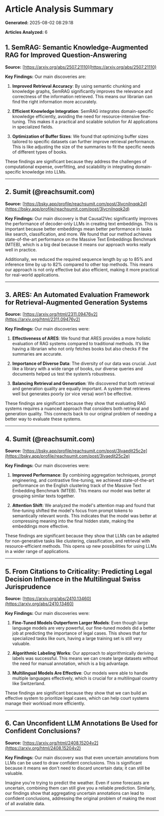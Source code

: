 # Article Analysis Summary

**Generated:** 2025-08-02 08:29:18

**Articles Analyzed:** 6

## 1. SemRAG: Semantic Knowledge-Augmented RAG for Improved Question-Answering

**Source:** [https://arxiv.org/abs/2507.21110](https://arxiv.org/abs/2507.21110)

**Key Findings:** Our main discoveries are:

1. **Improved Retrieval Accuracy**: By using semantic chunking and knowledge graphs, SemRAG significantly improves the relevance and correctness of the information retrieved. This means our librarian can find the right information more accurately.

2. **Efficient Knowledge Integration**: SemRAG integrates domain-specific knowledge efficiently, avoiding the need for resource-intensive fine-tuning. This makes it a practical and scalable solution for AI applications in specialized fields.

3. **Optimization of Buffer Sizes**: We found that optimizing buffer sizes tailored to specific datasets can further improve retrieval performance. This is like adjusting the size of the summaries to fit the specific needs of different types of books.

These findings are significant because they address the challenges of computational expense, overfitting, and scalability in integrating domain-specific knowledge into LLMs.

---

## 2. Sumit (@reachsumit.com)

**Source:** [https://bsky.app/profile/reachsumit.com/post/3lvcnilnqqk2d](https://bsky.app/profile/reachsumit.com/post/3lvcnilnqqk2d)

**Key Findings:** Our main discovery is that Causal2Vec significantly improves the performance of decoder-only LLMs in creating text embeddings. This is important because better embeddings mean better performance in tasks like search, classification, and more. We found that our method achieves state-of-the-art performance on the Massive Text Embeddings Benchmark (MTEB), which is a big deal because it means our approach works really well in practice.

Additionally, we reduced the required sequence length by up to 85% and inference time by up to 82% compared to other top methods. This means our approach is not only effective but also efficient, making it more practical for real-world applications.

---

## 3. ARES: An Automated Evaluation Framework for Retrieval-Augmented Generation Systems

**Source:** [https://arxiv.org/html/2311.09476v2](https://arxiv.org/html/2311.09476v2)

**Key Findings:** Our main discoveries were:

1. **Effectiveness of ARES**: We found that ARES provides a more holistic evaluation of RAG systems compared to traditional methods. It’s like having a librarian who not only fetches books but also checks if the summaries are accurate.

2. **Importance of Diverse Data**: The diversity of our data was crucial. Just like a library with a wide range of books, our diverse queries and documents helped us test the system’s robustness.

3. **Balancing Retrieval and Generation**: We discovered that both retrieval and generation quality are equally important. A system that retrieves well but generates poorly (or vice versa) won’t be effective.

These findings are significant because they show that evaluating RAG systems requires a nuanced approach that considers both retrieval and generation quality. This connects back to our original problem of needing a better way to evaluate these systems.

---

## 4. Sumit (@reachsumit.com)

**Source:** [https://bsky.app/profile/reachsumit.com/post/3lvaedjt25c2e](https://bsky.app/profile/reachsumit.com/post/3lvaedjt25c2e)

**Key Findings:** Our main discoveries were:

1. **Improved Performance**: By combining aggregation techniques, prompt engineering, and contrastive fine-tuning, we achieved state-of-the-art performance on the English clustering track of the Massive Text Embedding Benchmark (MTEB). This means our model was better at grouping similar texts together.

2. **Attention Shift**: We analyzed the model's attention map and found that fine-tuning shifted the model's focus from prompt tokens to semantically relevant words. This indicates that the model was better at compressing meaning into the final hidden state, making the embeddings more effective.

These findings are significant because they show that LLMs can be adapted for non-generative tasks like clustering, classification, and retrieval with resource-efficient methods. This opens up new possibilities for using LLMs in a wider range of applications.

---

## 5. From Citations to Criticality: Predicting Legal Decision Influence in the Multilingual Swiss Jurisprudence

**Source:** [https://arxiv.org/abs/2410.13460](https://arxiv.org/abs/2410.13460)

**Key Findings:** Our main discoveries were:

1. **Fine-Tuned Models Outperform Larger Models**: Even though large language models are very powerful, our fine-tuned models did a better job at predicting the importance of legal cases. This shows that for specialized tasks like ours, having a large training set is still very valuable.

2. **Algorithmic Labeling Works**: Our approach to algorithmically deriving labels was successful. This means we can create large datasets without the need for manual annotation, which is a big advantage.

3. **Multilingual Models Are Effective**: Our models were able to handle multiple languages effectively, which is crucial for a multilingual country like Switzerland.

These findings are significant because they show that we can build an effective system to prioritize legal cases, which can help court systems manage their workload more efficiently.

---

## 6. Can Unconfident LLM Annotations Be Used for Confident Conclusions?

**Source:** [https://arxiv.org/html/2408.15204v2](https://arxiv.org/html/2408.15204v2)

**Key Findings:** Our main discovery was that even uncertain annotations from LLMs can be used to draw confident conclusions. This is significant because it means we don't need to discard uncertain data; it can still be valuable.

Imagine you're trying to predict the weather. Even if some forecasts are uncertain, combining them can still give you a reliable prediction. Similarly, our findings show that aggregating uncertain annotations can lead to confident conclusions, addressing the original problem of making the most of all available data.

---


